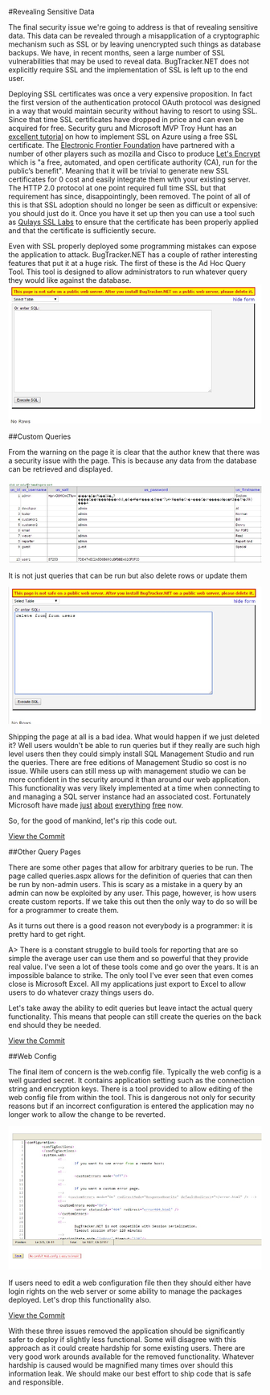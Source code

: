#Revealing Sensitive Data

The final security issue we're going to address is that of revealing sensitive data. This data can be revealed through a misapplication of a cryptographic mechanism such as SSL or by leaving unencrypted such things as database backups. We have, in recent months, seen a large number of SSL vulnerabilities that may be used to reveal data. BugTracker.NET does not explicitly require SSL and the implementation of SSL is left up to the end user.

Deploying SSL certificates was once a very expensive proposition. In fact the first version of the authentication protocol OAuth protocol was designed in a way that would maintain security without having to resort to using SSL. Since that time SSL certificates have dropped in price and can even be acquired for free. Security guru and Microsoft MVP Troy Hunt has an [excellent tutorial](http://www.troyhunt.com/2013/09/the-complete-guide-to-loading-free-ssl.html) on how to implement SSL on Azure using a free SSL certificate. The [Electronic Frontier Foundation](https://www.eff.org) have partnered with a number of other players such as mozilla and Cisco to produce [Let's Encrypt](https://letsencrypt.org/) which is "a free, automated, and open certificate authority (CA), run for the public’s benefit". Meaning that it will be trivial to generate new SSL certificates for 0 cost and easily integrate them with your existing server. The HTTP 2.0 protocol at one point required full time SSL but that requirement has since, disappointingly, been removed.  The point of all of this is that SSL adoption should no longer be seen as difficult or expensive: you should just do it. Once you have it set up then you can use a tool such as [Qulays SSL Labs](https://www.ssllabs.com/ssltest) to ensure that the certificate has been properly applied and that the certificate is sufficiently secure.

Even with SSL properly deployed some programming mistakes can expose the application to attack. BugTracker.NET has a couple of rather interesting features that put it at a huge risk. The first of these is the Ad Hoc Query Tool. This tool is designed to allow administrators to run whatever query they would like against the database.
![](Images/adhoc.jpg)

##Custom Queries

From the warning on the page it is clear that the author knew that there was a security issue with the page. This is because any data from the database can be retrieved and displayed.

![Hashed passwords from the users table](Images/adhoc1.jpg)

It is not just queries that can be run but also delete rows or update them

![Hashed passwords from the users table](Images/adhoc2.jpg)

Shipping the page at all is a bad idea. What would happen if we just deleted it? Well users wouldn't be able to run queries but if they really are such high level users then they could simply install SQL Management Studio and run the queries. There are free editions of Management Studio so cost is no issue. While users can still mess up with management studio we can be more confident in the security around it than around our web application. This functionality was very likely implemented at a time when connecting to and managing a SQL server instance had an associated cost. Fortunately Microsoft have made [just](http://www.microsoft.com/en-us/download/details.aspx?id=8961) [about](http://www.visualstudio.com/en-us/visual-studio-community-vs.aspx) [everything](https://aspnet.codeplex.com/) [free](https://roslyn.codeplex.com/) now.

So, for the good of mankind, let's rip this code out.

[View the Commit](https://github.com/dpaquette/BugTracker.NET/commit/f578fb873677a2fe9ddd6908c4521a4ffd3f8f45)

##Other Query Pages

There are some other pages that allow for arbitrary queries to be run. The page called queries.aspx allows for the definition of queries that can then be run by non-admin users. This is scary as a mistake in a query by an admin can now be exploited by any user. This page, however, is how users create custom reports. If we take this out then the only way to do so will be for a programmer to create them.

As it turns out there is a good reason not everybody is a programmer: it is pretty hard to get right.

A> There is a constant struggle to build tools for reporting that are so simple the average user can use them and so powerful that they provide real value. I've seen a lot of these tools come and go over the years. It is an impossible balance to strike. The only tool I've ever seen that even comes close is Microsoft Excel. All my applications just export to Excel to allow users to do whatever crazy things users do.

Let's take away the ability to edit queries but leave intact the actual query functionality. This means that people can still create the queries on the back end should they be needed.

[View the Commit](https://github.com/dpaquette/BugTracker.NET/commit/0b339846d85e948714e730c12ea16ba14daea8a6)

##Web Config

The final item of concern is the web.config file. Typically the web config is a well guarded secret. It contains application setting such as the connection string and encryption keys. There is a tool provided to allow editing of the web config file from within the tool. This is dangerous not only for security reasons but if an incorrect configuration is entered the application may no longer work to allow the change to be reverted.

![Web.confg](Images/webconfig.jpg)

If users need to edit a web configuration file then they should either have login rights on the web server or some ability to manage the packages deployed. Let's drop this functionality also.

[View the Commit](https://github.com/dpaquette/BugTracker.NET/commit/892efdc2b92d4088964fa65e06dee1932a1bd615)

With these three issues removed the application should be significantly safer to deploy if slightly less functional. Some will disagree with this approach as it could create hardship for some existing users. There are very good work arounds available for the removed functionality. Whatever  hardship is caused would be magnified many times over should this information leak. We should make our best effort to ship code that is safe and responsible.
